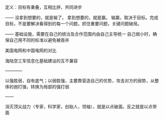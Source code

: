 定义：目标有重叠，互相比拼，共同进步

——
没拿到想要的，就是输了。
拿到想要的，就是赢。
输赢，取决于目标。完成目标，不是要解决看得到的每一个问题，抓住重要问题，关键问题破局。

——
基础设施，需要在自己的统治及合作范围内由自己主导统一
自己弱小时，确保自己用不同的标准以避免被吞并

美国电网和中国电网的对比

海陆空三军信息化基础建设的互不兼容

————

以强胜弱，自有底气；以弱胜强，主要靠营造自己的优势，攻击对方的弱势，从整体的弱打强，转换为局部的强打弱

——

消灭顶尖战力（专家，科学家，创始人，领袖），就是以点破面。反之就是以点带面